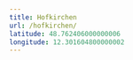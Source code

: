 ```yaml
---
title: Hofkirchen
url: /hofkirchen/
latitude: 48.762406000000006
longitude: 12.301604800000002
---
```

